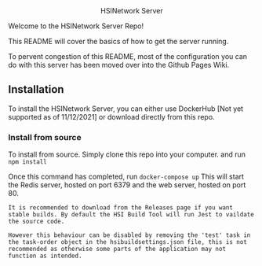 <center>HSINetwork Server</center>

Welcome to the HSINetwork Server Repo!

This README will cover the basics of how to get the server running.

To pervent congestion of this README, most of the configuration you can do with this server has been moved over into the Github Pages Wiki.

## Installation
To install the HSINetwork Server, you can either use DockerHub [Not yet supported as of 11/12/2021] or download directly from this repo.

### Install from source
To install from source. Simply clone this repo into your computer. and run
``` npm install ```

Once this command has completed, run
``` docker-compose up ```
This will start the Redis server, hosted on port 6379 and the web server, hosted on port 80.

```
It is recommended to download from the Releases page if you want stable builds. By default the HSI Build Tool will run Jest to vaildate the source code.

However this behaviour can be disabled by removing the 'test' task in the task-order object in the hsibuildsettings.json file, this is not recommended as otherwise some parts of the application may not function as intended.
```